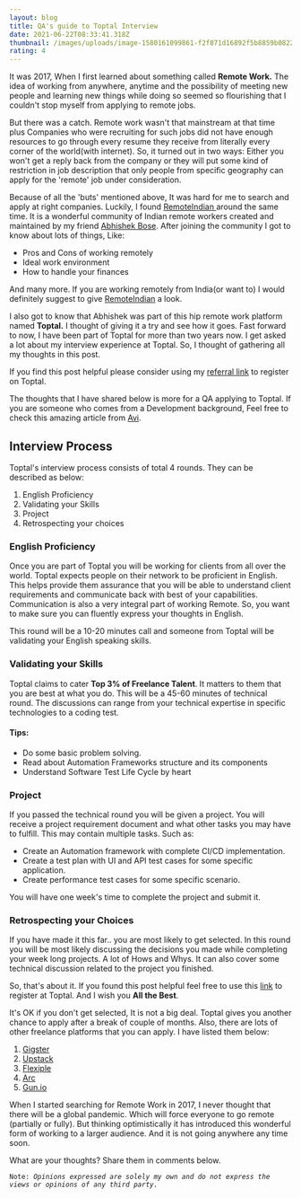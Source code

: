 ```yaml
---
layout: blog
title: QA's guide to Toptal Interview
date: 2021-06-22T08:33:41.318Z
thumbnail: /images/uploads/image-1580161099861-f2f871d16892f5b8859b0822fa740cc3.png
rating: 4
---
```

It was 2017, When I first learned about something called **Remote Work.** The idea of working from anywhere, anytime and the possibility of meeting new people and learning new things while doing so seemed so flourishing that I couldn't stop myself from applying to remote jobs. 

But there was a catch. Remote work wasn't that mainstream at that time plus Companies who were recruiting for such jobs did not have enough resources to go through every resume they receive from literally every corner of the world(with internet). So, it turned out in two ways: Either you won't get a reply back from the company or they will put some kind of restriction in job description that only people from specific geography can apply for the 'remote' job under consideration.

Because of all the 'buts' mentioned above, It was hard for me to search and apply at right companies. Luckily, I found [RemoteIndian ](https://remoteindian.com)around the same time. It is a wonderful community of Indian remote workers created and maintained by my friend [Abhishek Bose](https://twitter.com/abhishekbose87). After joining the community I got to know about lots of things, Like:

* Pros and Cons of working remotely
* Ideal work environment
* How to handle your finances

And many more. If you are working remotely from India(or want to) I would definitely suggest to give [RemoteIndian](https://remoteindian.com/guides) a look.

I also got to know that Abhishek was part of this hip remote work platform named **Toptal.** I thought of giving it a try and see how it goes. Fast forward to now, I have been part of Toptal for more than two years now. I get asked a lot about my interview experience at Toptal. So, I thought of gathering all my thoughts in this post. 

If you find this post helpful please consider using my [referral link](https://topt.al/zdc75q) to register on Toptal.

The thoughts that I have shared below is more for a QA applying to Toptal. If you are someone who comes from a Development background, Feel free to check this amazing article from [Avi](https://dev.to/aviaryan/the-toptal-hiring-process-for-freelancers-27jp).

## Interview Process

Toptal's interview process consists of total 4 rounds. They can be described as below:

1. English Proficiency
2. Validating your Skills
3. Project
4. Retrospecting your choices

### English Proficiency

Once you are part of Toptal you will be working for clients from all over the world. Toptal expects people on their network to be proficient in English. This helps provide them assurance that you will be able to understand client requirements and communicate back with best of your capabilities. Communication is also a very integral part of working Remote. So, you want to make sure you can fluently express your thoughts in English.

This round will be a 10-20 minutes call and someone from Toptal will be validating your English speaking skills.

### Validating your Skills

Toptal claims to cater **Top 3% of Freelance Talent**. It matters to them that you are best at what you do. This will be a 45-60 minutes of technical round. The discussions can range from your technical expertise in specific technologies to a coding test. 

#### Tips:

* Do some basic problem solving.
* Read about Automation Frameworks structure and its components
* Understand Software Test Life Cycle by heart

### Project

If you passed the technical round you will be given a project. You will receive a project requirement document and what other tasks you may have to fulfill. This may contain multiple tasks. Such as: 

* Create an Automation framework with complete CI/CD implementation. 
* Create a test plan with UI and API test cases for some specific application.
* Create performance test cases for some specific scenario.

You will have one week's time to complete the project and submit it.

### Retrospecting your Choices

If you have made it this far.. you are most likely to get selected. In this round you will be most likely discussing the decisions you made while completing your week long projects. A lot of Hows and Whys. It can also cover some technical discussion related to the project you finished.

 So, that's about it. If you found this post helpful feel free to use this [link](https://topt.al/zdc75q) to register at Toptal. And I wish you **All the Best**.

It's OK if you don't get selected, It is not a big deal. Toptal gives you another chance to apply after a break of couple of months. Also, there are lots of other freelance platforms that you can apply. I have listed them below:

1. [Gigster](https://www.gigster.com/)
2. [Upstack ](https://upstack.co/)
3. [Flexiple](https://flexiple.com/)
4. [Arc](https://arc.dev/)
5. [Gun.io](https://www.gun.io/)

When I started searching for Remote Work in 2017, I never thought that there will be a global pandemic. Which will force everyone to go remote (partially or fully). But thinking optimistically it has introduced this wonderful form of working to a larger audience. And it is not going anywhere any time soon.

What are your thoughts? Share them in comments below.

`Note: `*`Opinions expressed are solely my own and do not express the views or opinions of any third party.`*